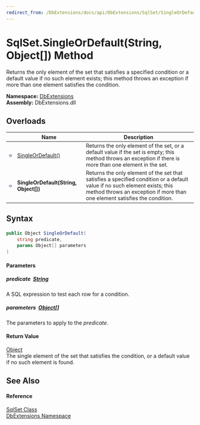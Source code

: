 ```yaml
---
redirect_from: /DbExtensions/docs/api/DbExtensions/SqlSet/SingleOrDefault_1.html
---
```


SqlSet.SingleOrDefault(String, Object[]) Method
===============================================
Returns the only element of the set that satisfies a specified condition or a default value if no such element exists; this method throws an exception if more than one element satisfies the condition.
  
**Namespace:** [DbExtensions][1]  
**Assembly:** DbExtensions.dll

Overloads
---------

|                  | Name                                  | Description                                                                                                                                                                                              |
| ---------------- | ------------------------------------- | -------------------------------------------------------------------------------------------------------------------------------------------------------------------------------------------------------- |
| ![Public method] | [SingleOrDefault()][2]                | Returns the only element of the set, or a default value if the set is empty; this method throws an exception if there is more than one element in the set.                                               |
| ![Public method] | **SingleOrDefault(String, Object[])** | Returns the only element of the set that satisfies a specified condition or a default value if no such element exists; this method throws an exception if more than one element satisfies the condition. |


Syntax
------

```csharp
public Object SingleOrDefault(
	string predicate,
	params Object[] parameters
)
```

#### Parameters

##### *predicate*  [String][3]
A SQL expression to test each row for a condition.

##### *parameters*  [Object][4][]
The parameters to apply to the *predicate*.

#### Return Value
[Object][4]  
The single element of the set that satisfies the condition, or a default value if no such element is found.

See Also
--------

#### Reference
[SqlSet Class][5]  
[DbExtensions Namespace][1]  

[1]: ../README.md
[2]: SingleOrDefault.md
[3]: https://learn.microsoft.com/dotnet/api/system.string
[4]: https://learn.microsoft.com/dotnet/api/system.object
[5]: README.md
[Public method]: ../../icons/pubmethod.svg "Public method"